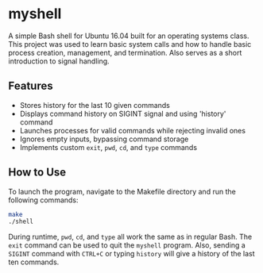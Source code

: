 # myshell
A simple Bash shell for Ubuntu 16.04 built for an operating systems class. This project was used to learn basic system calls and how to handle basic process creation, management, and termination. Also serves as a short introduction to signal handling.

## Features
* Stores history for the last 10 given commands
* Displays command history on SIGINT signal and using 'history' command
* Launches processes for valid commands while rejecting invalid ones
* Ignores empty inputs, bypassing command storage
* Implements custom `exit`, `pwd`, `cd`, and `type` commands

## How to Use

To launch the program, navigate to the Makefile directory and run the following commands:

```bash
make
./shell
```

During runtime, `pwd`, `cd`, and `type` all work the same as in regular Bash. The `exit` command can be used to quit the `myshell` program. Also, sending a `SIGINT` command with `CTRL+C` or typing `history` will give a history of the last ten commands.
